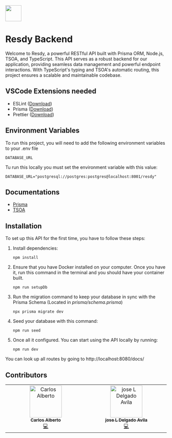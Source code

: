 <img src="https://resdy-dev.s3.eu-west-1.amazonaws.com/assets/resdy-logo-white.png" height="50">

# Resdy Backend

Welcome to Resdy, a powerful RESTful API built with Prisma ORM, Node.js, TSOA, and TypeScript. This API serves as a robust backend for our application, providing seamless data management and powerful endpoint interactions. With TypeScript's typing and TSOA's automatic routing, this project ensures a scalable and maintainable codebase.

## VSCode Extensions needed

 - ESLint ([Download](https://marketplace.visualstudio.com/items?itemName=dbaeumer.vscode-eslint))
 - Prisma ([Download](https://marketplace.visualstudio.com/items?itemName=Prisma.prisma))
 - Prettier ([Download](https://marketplace.visualstudio.com/items?itemName=esbenp.prettier-vscode))



## Environment Variables

To run this project, you will need to add the following environment variables to your .env file

`DATABASE_URL`

Tu run this locally you must set the environment variable with this value:

`DATABASE_URL="postgresql://postgres:postgres@localhost:8001/resdy"`


## Documentations

 - [Prisma](https://www.prisma.io/docs)
 - [TSOA](https://tsoa-community.github.io/docs/)


## Installation

To set up this API for the first time, you have to follow these steps:

 1. Install dependencies:
 
	 `npm install`

 2. Ensure that you have Docker installed on your computer. Once you have it, run this command in the terminal and you should have your container built.

	 `npm run setupDb`

 3. Run the migration command to keep your database in sync with the Prisma Schema (Located in *prisma/schema.prisma*)

	 `npx prisma migrate dev`

 4. Seed your database with this command:

	 `npm run seed`

 5. Once all it configured. You can start using the API locally by running:

	 `npm run dev`

You can look up all routes by going to http://localhost:8080/docs/
## Contributors

<!-- ALL-CONTRIBUTORS-LIST:START - Do not remove or modify this section -->
<!-- prettier-ignore-start -->
<!-- markdownlint-disable -->
<table>
  <tbody>
    <tr>
      <td align="center" valign="top" width="14.28%"><a href="https://github.com/cavelazquezr"><img src="https://avatars.githubusercontent.com/u/113686993?v=4?s=100" width="100px;" alt="Carlos Alberto"/><br /><sub><b>Carlos Alberto</b></sub></a><br /><a href="https://github.com/cavelazquezr/resdy-backend/commits?author=cavelazquezr" title="Code">💻</a></td>
      <td align="center" valign="top" width="14.28%"><a href="https://github.com/Lealdos"><img src="https://avatars.githubusercontent.com/u/105816982?v=4?s=100" width="100px;" alt="jose L Delgado Avila"/><br /><sub><b>jose L Delgado Avila</b></sub></a><br /><a href="https://github.com/cavelazquezr/resdy-backend/commits?author=Lealdos" title="Code">💻</a></td>
    </tr>
  </tbody>
</table>

<!-- markdownlint-restore -->
<!-- prettier-ignore-end -->

<!-- ALL-CONTRIBUTORS-LIST:END -->
<!-- prettier-ignore-start -->
<!-- markdownlint-disable -->

<!-- markdownlint-restore -->
<!-- prettier-ignore-end -->

<!-- ALL-CONTRIBUTORS-LIST:END -->
